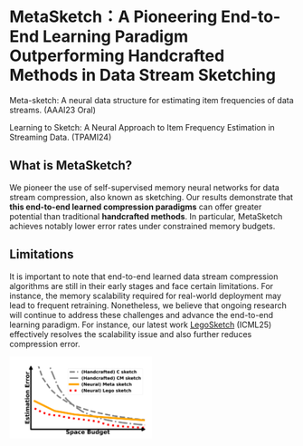 # MetaSketch：A Pioneering End-to-End Learning Paradigm Outperforming Handcrafted Methods in Data Stream Sketching
Meta-sketch: A neural data structure for estimating item frequencies of data streams. (AAAI23 Oral)

Learning to Sketch: A Neural Approach to Item Frequency Estimation in Streaming Data. (TPAMI24)


## What is MetaSketch?
We pioneer the use of self-supervised memory neural networks for data stream compression, also known as sketching. Our results demonstrate that **this end-to-end learned compression paradigms** can offer greater potential than traditional **handcrafted methods**. In particular, MetaSketch achieves notably lower error rates under constrained memory budgets.
## Limitations
It is important to note that end-to-end learned data stream compression algorithms are still in their early stages and face certain limitations. For instance, the memory scalability required for real-world deployment may lead to frequent retraining. Nonetheless, we believe that ongoing research will continue to address these challenges and advance the end-to-end learning paradigm. For instance, our latest work [LegoSketch](https://github.com/FFY0/LegoSketch_ICML) (ICML25) effectively resolves the scalability issue and also further reduces compression error.

<img src="https://github.com/FFY0/LegoSketch_ICML/raw/main/Asserts/summarization.png" alt="Error comparision" width="50%">
